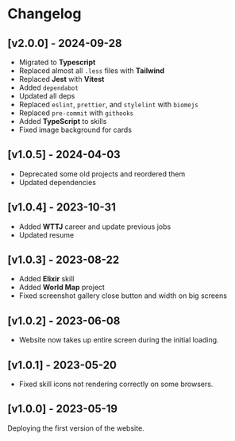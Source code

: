 # Changelog

## [v2.0.0] - 2024-09-28

- Migrated to **Typescript**
- Replaced almost all `.less` files with **Tailwind**
- Replaced **Jest** with **Vitest**
- Added `dependabot`
- Updated all deps
- Replaced `eslint`, `prettier`, and `stylelint` with `biomejs`
- Replaced `pre-commit` with `githooks`
- Added **TypeScript** to skills
- Fixed image background for cards

## [v1.0.5] - 2024-04-03

- Deprecated some old projects and reordered them
- Updated dependencies

## [v1.0.4] - 2023-10-31

- Added **WTTJ** career and update previous jobs
- Updated resume

## [v1.0.3] - 2023-08-22

- Added **Elixir** skill
- Added **World Map** project
- Fixed screenshot gallery close button and width on big screens

## [v1.0.2] - 2023-06-08

- Website now takes up entire screen during the initial loading.

## [v1.0.1] - 2023-05-20

- Fixed skill icons not rendering correctly on some browsers.

## [v1.0.0] - 2023-05-19

Deploying the first version of the website.
